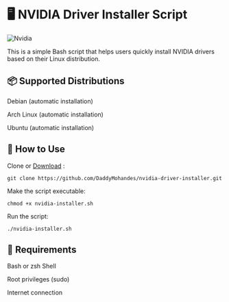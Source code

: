 # 🖥️ NVIDIA Driver Installer Script

![Nvidia](https://media1.giphy.com/media/v1.Y2lkPTc5MGI3NjExZ2VxeTBjY2hpbTVsZjJ4cGttYTl0N293YnRqeDZmczMyY3d1aWE0bSZlcD12MV9pbnRlcm5hbF9naWZfYnlfaWQmY3Q9cw/qGf2Ejax0Xep6kFzLZ/giphy.gif)

This is a simple Bash script that helps users quickly install NVIDIA drivers based on their Linux distribution.

## 📦 Supported Distributions

 Debian (automatic installation) 
 
 Arch Linux (automatic installation)
 
 Ubuntu (automatic installation)
 
## 🚀 How to Use

Clone or [Download](https://github.com/DaddyMohandes/nvidia-driver-installer/blob/main/nvidia-installer.sh) :
   
  
  ```git clone https://github.com/DaddyMohandes/nvidia-driver-installer.git```

Make the script executable:

 ```chmod +x nvidia-installer.sh```

    
 Run the script:
 
  ``` ./nvidia-installer.sh ```


## 🧠 Requirements

 Bash or zsh Shell

Root privileges (sudo)

Internet connection

